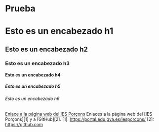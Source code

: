# Prueba
# Esto es un encabezado h1
## Esto es un encabezado h2
### Esto es un encabezado h3
#### Esto es un encabezado h4
##### Esto es un encabezado h5
###### Esto es un encabezado h6
[Enlace a la página web del IES Porçons](https://portal.edu.gva.es/iesporcons/)
Enlaces a la página web del [IES Porçons][1] y a [GitHub][2].
[1]: https://portal.edu.gva.es/iesporcons/
[2]: https://github.com
